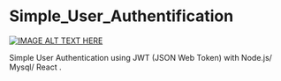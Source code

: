 # Simple_User_Authentification

[![IMAGE ALT TEXT HERE](https://img.youtube.com/vi/E20d4H405to/0.jpg)](https://www.youtube.com/watch?v=E20d4H405to)

Simple User Authentication using JWT (JSON Web Token) with Node.js/ Mysql/ React .

